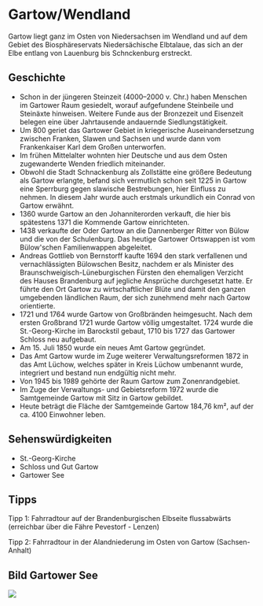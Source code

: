 # Gartow/Wendland

Gartow liegt ganz im Osten von Niedersachsen im Wendland und auf dem Gebiet des Biosphäreservats Niedersächische Elbtalaue, das sich an der Elbe entlang von Lauenburg bis Schnckenburg erstreckt.

## Geschichte

* Schon in der jüngeren Steinzeit (4000–2000 v. Chr.) haben Menschen im Gartower Raum gesiedelt, worauf aufgefundene Steinbeile und Steinäxte hinweisen. Weitere Funde aus der Bronzezeit und Eisenzeit belegen eine über Jahrtausende andauernde Siedlungstätigkeit.
* Um 800 geriet das Gartower Gebiet in kriegerische Auseinandersetzung zwischen Franken, Slawen und Sachsen und wurde dann vom Frankenkaiser Karl dem Großen unterworfen.
* Im frühen Mittelalter wohnten hier Deutsche und aus dem Osten zugewanderte Wenden friedlich miteinander.
* Obwohl die Stadt Schnackenburg als Zollstätte eine größere Bedeutung als Gartow erlangte, befand sich vermutlich schon seit 1225 in Gartow eine Sperrburg gegen slawische Bestrebungen, hier Einfluss zu nehmen. In diesem Jahr wurde auch erstmals urkundlich ein Conrad von Gartow erwähnt.
* 1360 wurde Gartow an den Johanniterorden verkauft, die hier bis spätestens 1371 die Kommende Gartow einrichteten. 
* 1438 verkaufte der Oder Gartow an die Dannenberger Ritter von Bülow und die von der Schulenburg. Das heutige Gartower Ortswappen ist vom Bülow'schen Familienwappen abgeleitet.
* Andreas Gottlieb von Bernstorff kaufte 1694 den stark verfallenen und vernachlässigten Bülowschen Besitz, nachdem er als Minister des Braunschweigisch-Lüneburgischen Fürsten den ehemaligen Verzicht des Hauses Brandenburg auf jegliche Ansprüche durchgesetzt hatte. Er führte den Ort Gartow zu wirtschaftlicher Blüte und damit den ganzen umgebenden ländlichen Raum, der sich zunehmend mehr nach Gartow orientierte.
* 1721 und 1764 wurde Gartow von Großbränden heimgesucht. Nach dem ersten Großbrand 1721 wurde Gartow völlig umgestaltet. 1724 wurde die St.-Georg-Kirche im Barockstil gebaut, 1710 bis 1727 das Gartower Schloss neu aufgebaut.
* Am 15. Juli 1850 wurde ein neues Amt Gartow gegründet. 
* Das Amt Gartow wurde im Zuge weiterer Verwaltungsreformen 1872 in das Amt Lüchow, welches später in Kreis Lüchow umbenannt wurde, integriert und bestand nun endgültig nicht mehr. 
* Von 1945 bis 1989 gehörte der Raum Gartow zum Zonenrandgebiet. 
* Im Zuge der Verwaltungs- und Gebietsreform 1972 wurde die Samtgemeinde Gartow mit Sitz in Gartow gebildet.
* Heute beträgt die Fläche der Samtgemeinde Gartow 184,76 km², auf der ca. 4100 Einwohner leben.

## Sehenswürdigkeiten 

* St.-Georg-Kirche
* Schloss und Gut Gartow
* Gartower See

## Tipps

Tipp 1: Fahrradtour auf der Brandenburgischen Elbseite flussabwärts (erreichbar über die Fähre Pevestorf - Lenzen)

Tipp 2: Fahrradtour in der Alandniederung im Osten von Gartow (Sachsen-Anhalt) 

## Bild Gartower See

<img src="https://upload.wikimedia.org/wikipedia/commons/thumb/1/1a/Gartower_See_2011-08-02.jpg/1280px-Gartower_See_2011-08-02.jpg"/>

